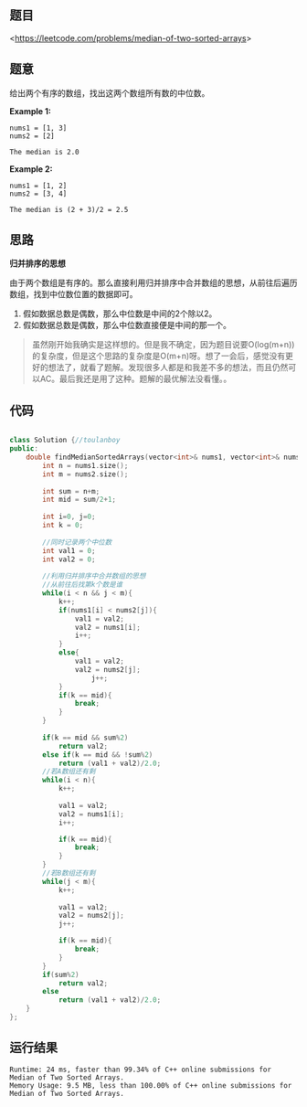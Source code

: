 ## 题目

<<https://leetcode.com/problems/median-of-two-sorted-arrays>>

## 题意

给出两个有序的数组，找出这两个数组所有数的中位数。

**Example 1:**

```
nums1 = [1, 3]
nums2 = [2]

The median is 2.0
```

**Example 2:**

```
nums1 = [1, 2]
nums2 = [3, 4]

The median is (2 + 3)/2 = 2.5
```

## 思路

**归并排序的思想**

由于两个数组是有序的。那么直接利用归并排序中合并数组的思想，从前往后遍历数组，找到中位数位置的数据即可。

1. 假如数据总数是偶数，那么中位数是中间的2个除以2。
2. 假如数据总数是偶数，那么中位数直接便是中间的那一个。

> 虽然刚开始我确实是这样想的。但是我不确定，因为题目说要O(log(m+n))的复杂度，但是这个思路的复杂度是O(m+n)呀。想了一会后，感觉没有更好的想法了，就看了题解。发现很多人都是和我差不多的想法，而且仍然可以AC。最后我还是用了这种。题解的最优解法没看懂。。 

## 代码

```c++

class Solution {//toulanboy
public:
    double findMedianSortedArrays(vector<int>& nums1, vector<int>& nums2) {
        int n = nums1.size();
        int m = nums2.size();
        
        int sum = n+m;
        int mid = sum/2+1;
        
        int i=0, j=0;
        int k = 0;
        
        //同时记录两个中位数
        int val1 = 0;
        int val2 = 0;
        
        //利用归并排序中合并数组的思想
        //从前往后找第k个数是谁
        while(i < n && j < m){
            k++;
            if(nums1[i] < nums2[j]){
                val1 = val2;
                val2 = nums1[i];
                i++;
            }
            else{
                val1 = val2;
                val2 = nums2[j];
                    j++;
            }
            if(k == mid){
                break;
            }
        }
        
        if(k == mid && sum%2)
            return val2;
        else if(k == mid && !sum%2)
            return (val1 + val2)/2.0;
        //若A数组还有剩
        while(i < n){
            k++;
           
            val1 = val2;
            val2 = nums1[i];
            i++;

            if(k == mid){
                break;
            }
        }
        //若B数组还有剩
        while(j < m){
            k++;
           
            val1 = val2;
            val2 = nums2[j];
            j++;

            if(k == mid){
                break;
            }
        }
        if(sum%2)
            return val2;
        else
            return (val1 + val2)/2.0;
    }
};
```


## 运行结果

```
Runtime: 24 ms, faster than 99.34% of C++ online submissions for Median of Two Sorted Arrays.
Memory Usage: 9.5 MB, less than 100.00% of C++ online submissions for Median of Two Sorted Arrays.
```

